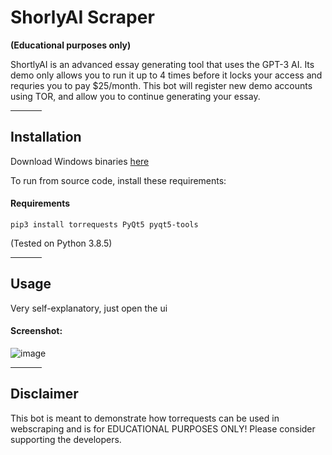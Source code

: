 # ShorlyAI Scraper
<strong>(Educational purposes only)</strong>


ShortlyAI is an advanced essay generating tool that uses the GPT-3 AI. Its demo only allows you to run it up to 4 times before it locks your access and requries you to pay $25/month. This bot will register new demo accounts using TOR, and allow you to continue generating your essay.

<hr width=50>

## Installation

Download Windows binaries [here](https://github.com/daijro/shortlyai-scraper/releases)

To run from source code, install these requirements:

#### Requirements


```
pip3 install torrequests PyQt5 pyqt5-tools
```
(Tested on Python 3.8.5)


<hr width=50>

## Usage

Very self-explanatory, just open the ui

#### Screenshot:

![image](https://user-images.githubusercontent.com/72637910/118915647-0081c380-b8f3-11eb-8202-fa3c4de16fef.png)

<hr width=50>

## Disclaimer

This bot is meant to demonstrate how torrequests can be used in webscraping and is for EDUCATIONAL PURPOSES ONLY! Please consider supporting the developers.
